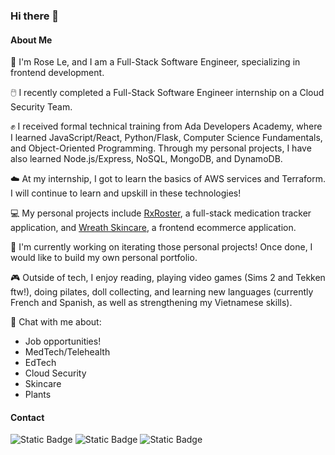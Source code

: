 ### Hi there 👋

#### About Me
🌹 I'm Rose Le, and I am a Full-Stack Software Engineer, specializing in frontend development.

🖱️ I recently completed a Full-Stack Software Engineer internship on a Cloud Security Team.

✊ I received formal technical training from Ada Developers Academy, where I learned JavaScript/React, Python/Flask, Computer Science Fundamentals, and Object-Oriented Programming. Through my personal projects, I have also learned Node.js/Express, NoSQL, MongoDB, and DynamoDB.

☁️ At my internship, I got to learn the basics of AWS services and Terraform. I will continue to learn and upskill in these technologies!

💻 My personal projects include [RxRoster](https://rx-roster-front-end.heroku.com), a full-stack medication tracker application, and [Wreath Skincare](https://wreath-skincare.vercel.app), a frontend ecommerce application. 

🤔 I'm currently working on iterating those personal projects! Once done, I would like to build my own personal portfolio.

🎮 Outside of tech, I enjoy reading, playing video games (Sims 2 and Tekken ftw!), doing pilates, doll collecting, and learning new languages (currently French and Spanish, as well as strengthening my Vietnamese skills).

💬 Chat with me about:
* Job opportunities!
* MedTech/Telehealth
* EdTech
* Cloud Security
* Skincare
* Plants

#### Contact
![Static Badge](https://img.shields.io/badge/LinkedIn-Base?style=for-the-badge&logo=linkedin&logoColor=0A66C2&labelColor=FFFFFF&color=FFFFFF&link=https%3A%2F%2Fwww.linkedin.com%2Fin%2Frhle)
![Static Badge](https://img.shields.io/badge/Gmail-Base?style=for-the-badge&logo=gmail&logoColor=EA4335&labelColor=FFFFFF&color=FFFFFF&link=mailto%3Arosehle33%40gmail.com)
![Static Badge](https://img.shields.io/badge/Resume-Base?style=for-the-badge&logo=googledocs&logoColor=4285F4&labelColor=FFFFFF&color=FFFFFF&link=https%3A%2F%2Fdrive.google.com%2Ffile%2Fd%2F1DUOrNUDZgYAYyVxei6gj1TwMkcoiXGPo%2Fview%3Fusp%3Ddrive_link)


<!--
**rose-codes/rose-codes** is a ✨ _special_ ✨ repository because its `README.md` (this file) appears on your GitHub profile.

Here are some ideas to get you started:

- 🔭 I’m currently working on ...
- 🌱 I’m currently learning ...
- 👯 I’m looking to collaborate on ...
- 🤔 I’m looking for help with ...
- 💬 Ask me about ...
- 📫 How to reach me: ...
- 😄 Pronouns: ...
- ⚡ Fun fact: ...
-->
